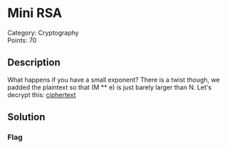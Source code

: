 # Mini RSA
Category: Cryptography\
Points: 70

## Description
What happens if you have a small exponent? There is a twist though, we padded the plaintext so that (M ** e) is just barely larger than N. Let's decrypt this: [ciphertext](https://mercury.picoctf.net/static/2d884b04dbb44896dda1276774b09216/ciphertext)

## Solution


### Flag
```
```